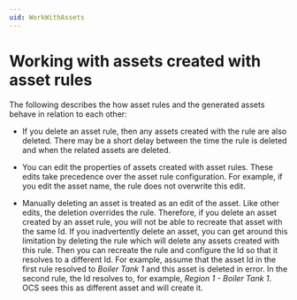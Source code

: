 ```yaml
---
uid: WorkWithAssets
---
```


# Working with assets created with asset rules<!-- There may be a better title -->

The following describes the how asset rules and the generated assets behave in relation to each other: 

- If you delete an asset rule, then any assets created with the rule are also deleted. There may be a short delay between the time the rule is deleted and when the related assets are deleted.

- You can edit the properties of assets created with asset rules. These edits take precedence over the asset rule configuration. For example, if you edit the asset name, the rule does not overwrite this edit.

- Manually deleting an asset is treated as an edit of the asset. Like other edits, the deletion overrides the rule. Therefore, if you delete an asset created by an asset rule, you will not be able to recreate that asset with the same Id. If you inadvertently delete an asset, you can get around this limitation by deleting the rule which will delete any assets created with this rule. Then you can recreate the rule and configure the Id so that it resolves to a different Id. For example, assume that the asset Id in the first rule resolved to *Boiler Tank 1* and this asset is deleted in error. In the second rule, the Id resolves to, for example, *Region 1 - Boiler Tank 1*. OCS sees this as different  asset and will create it. 
